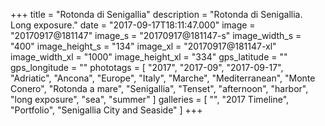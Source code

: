 +++
title = "Rotonda di Senigallia"
description = "Rotonda di Senigallia. Long exposure."
date = "2017-09-17T18:11:47.000"
image = "20170917@181147"
image_s = "20170917@181147-s"
image_width_s = "400"
image_height_s = "134"
image_xl = "20170917@181147-xl"
image_width_xl = "1000"
image_height_xl = "334"
gps_latitude = ""
gps_longitude = ""
phototags = [ "2017", "2017-09", "2017-09-17", "Adriatic", "Ancona", "Europe", "Italy", "Marche", "Mediterranean", "Monte Conero", "Rotonda a mare", "Senigallia", "Tenset", "afternoon", "harbor", "long exposure", "sea", "summer" ]
galleries = [ "", "2017 Timeline", "Portfolio", "Senigallia City and Seaside" ]
+++

